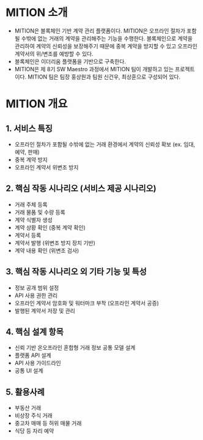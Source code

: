 # MITION 소개
- MITION은 블록체인 기반 계약 관리 플랫폼이다. MITION은 오프라인 절차가 포함될 수밖에 없는 거래의 계약을 관리해주는 기능을 수행한다. 블록체인으로 계약을 관리하여 계약의 신뢰성을 보장해주기 때문에 중복 계약을 방지할 수 있고 오프라인 계약서의 위/변조를 예방할 수 있다. 
- 블록체인은 이더리움 플랫폼을 기반으로 구축한다.
- MITION은 제 8기 SW Maestro 과정에서 MITION 팀이 개발하고 있는 프로젝트이다. MITION 팀은 팀장 홍상원과 팀원 신건우, 최상훈으로 구성되어 있다.

# MITION 개요
## 1. 서비스 특징
- 오프라인 절차가 포함될 수밖에 없는 거래 환경에서 계약의 신뢰성 확보 (ex. 임대, 예약, 판매)
- 중복 계약 방지
- 오프라인 계약서 위변조 방지

## 2. 핵심 작동 시나리오 (서비스 제공 시나리오)
- 거래 주체 등록
- 거래 물품 및 수량 등록
- 계약 식별자 생성
- 계약 상황 확인 (중복 계약 확인)
- 계약서 등록
- 계약서 발행 (위변조 방지 장치 기반)
- 계약 내용 확인 (위변조 검사)

## 3. 핵심 작동 시나리오 외 기타 기능 및 특성
- 정보 공개 범위 설정
- API 사용 권한 관리
- 오프라인 계약서 암호화 및 워터마크 부착 (오프라인 계약서 공증)
- 발행된 계약서 저장 및 관리

## 4. 핵심 설계 항목
- 신뢰 기반 온오프라인 혼합형 거래 정보 공통 모델 설계
- 플랫폼 API 설계
- API 사용 가이드라인
- 공통 UI 설계

## 5. 활용사례
- 부동산 거래
- 비상장 주식 거래
- 중고차 매매 등 허위 매물 거래
- 식당 등 자리 예약
